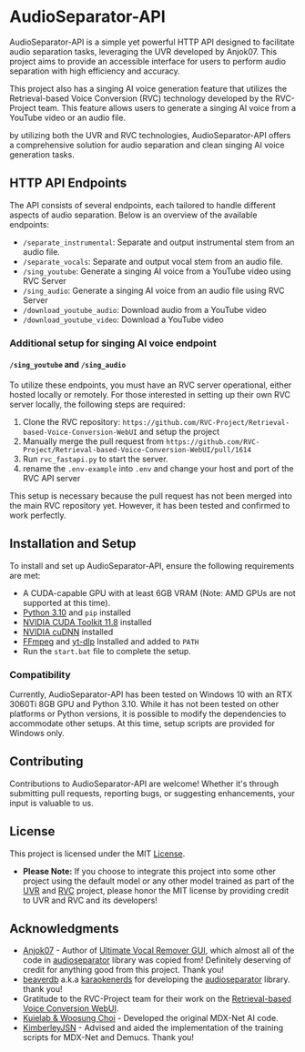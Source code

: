 # AudioSeparator-API

AudioSeparator-API is a simple yet powerful HTTP API designed to facilitate audio separation tasks, leveraging the UVR developed by Anjok07. This project aims to provide an accessible interface for users to perform audio separation with high efficiency and accuracy.

This project also has a singing AI voice generation feature that utilizes the Retrieval-based Voice Conversion (RVC) technology developed by the RVC-Project team. This feature allows users to generate a singing AI voice from a YouTube video or an audio file.

by utilizing both the UVR and RVC technologies, AudioSeparator-API offers a comprehensive solution for audio separation and clean singing AI voice generation tasks.

## HTTP API Endpoints

The API consists of several endpoints, each tailored to handle different aspects of audio separation. Below is an overview of the available endpoints:

- `/separate_instrumental`: Separate and output instrumental stem from an audio file.
- `/separate_vocals`: Separate and output vocal stem from an audio file.
- `/sing_youtube`: Generate a singing AI voice from a YouTube video using RVC Server
- `/sing_audio`: Generate a singing AI voice from an audio file using RVC Server
- `/download_youtube_audio`: Download audio from a YouTube video
- `/download_youtube_video`: Download a YouTube video

### Additional setup for singing AI voice endpoint

#### `/sing_youtube` and `/sing_audio`

To utilize these endpoints, you must have an RVC server operational, either hosted locally or remotely. For those interested in setting up their own RVC server locally, the following steps are required:

1. Clone the RVC repository: `https://github.com/RVC-Project/Retrieval-based-Voice-Conversion-WebUI` and setup the project
2. Manually merge the pull request from `https://github.com/RVC-Project/Retrieval-based-Voice-Conversion-WebUI/pull/1614`
3. Run `rvc_fastapi.py` to start the server.
4. rename the `.env-example` into `.env` and change your host and port of the RVC API server

This setup is necessary because the pull request has not been merged into the main RVC repository yet. However, it has been tested and confirmed to work perfectly.

## Installation and Setup

To install and set up AudioSeparator-API, ensure the following requirements are met:

- A CUDA-capable GPU with at least 6GB VRAM (Note: AMD GPUs are not supported at this time).
- [Python 3.10](https://www.python.org/downloads/release/python-3100/) and `pip` installed
- [NVIDIA CUDA Toolkit 11.8](https://developer.nvidia.com/cuda-11-8-0-download-archive) installed
- [NVIDIA cuDNN](https://developer.nvidia.com/cudnn) installed
- [FFmpeg](https://www.gyan.dev/ffmpeg/builds/) and [yt-dlp](https://github.com/yt-dlp/yt-dlp) Installed and added to `PATH`
- Run the `start.bat` file to complete the setup.

### Compatibility

Currently, AudioSeparator-API has been tested on Windows 10 with an RTX 3060Ti 8GB GPU and Python 3.10. While it has not been tested on other platforms or Python versions, it is possible to modify the dependencies to accommodate other setups. At this time, setup scripts are provided for Windows only.

## Contributing

Contributions to AudioSeparator-API are welcome! Whether it's through submitting pull requests, reporting bugs, or suggesting enhancements, your input is valuable to us.

## License

This project is licensed under the MIT [License](LICENSE).

- **Please Note:** If you choose to integrate this project into some other project using the default model or any other model trained as part of the [UVR](https://github.com/Anjok07/ultimatevocalremovergui) and [RVC](https://github.com/RVC-Project/Retrieval-based-Voice-Conversion-WebUI) project, please honor the MIT license by providing credit to UVR and RVC and its developers!

## Acknowledgments

- [Anjok07](https://github.com/Anjok07) - Author of [Ultimate Vocal Remover GUI](https://github.com/Anjok07/ultimatevocalremovergui), which almost all of the code in [audioseparator](https://github.com/karaokenerds/python-audio-separator) library was copied from! Definitely deserving of credit for anything good from this project. Thank you!
- [beaverdb](https://github.com/beveradb) a.k.a [karaokenerds](https://github.com/karaokenerds) for developing the [audioseparator](https://github.com/karaokenerds/python-audio-separator) library. thank you!
- Gratitude to the RVC-Project team for their work on the [Retrieval-based Voice Conversion WebUI](https://github.com/RVC-Project/Retrieval-based-Voice-Conversion-WebUI).
- [Kuielab & Woosung Choi](https://github.com/kuielab) - Developed the original MDX-Net AI code.
- [KimberleyJSN](https://github.com/KimberleyJensen) - Advised and aided the implementation of the training scripts for MDX-Net and Demucs. Thank you!
